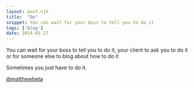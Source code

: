 ```yaml
---
layout: post.njk
title:  "Do"
snippet: You can wait for your boss to tell you to do it
tags: ['blog']
date: 2014-01-27
---
```


<p class="lede">You can wait for your boss to tell you to do it, your client to ask you to do it or for someone else to blog about how to do it</p>

Sometimes you just have to do it.

<a href="http://twitter.com/matthewbeta" class="signature">@matthewbeta</a>